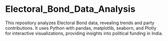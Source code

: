 # Electoral_Bond_Data_Analysis
This repository analyzes Electoral Bond data, revealing trends and party contributions. It uses Python with pandas, matplotlib, seaborn, and Plotly for interactive visualizations, providing insights into political funding in India.
